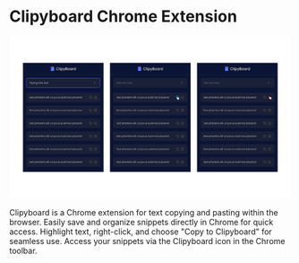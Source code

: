 # Clipyboard Chrome Extension

![Clipyboard Screenshot](screenshot.png)

Clipyboard is a Chrome extension for text copying and pasting within the browser. Easily save and organize snippets directly in Chrome for quick access. Highlight text, right-click, and choose "Copy to Clipyboard" for seamless use. Access your snippets via the Clipyboard icon in the Chrome toolbar.
